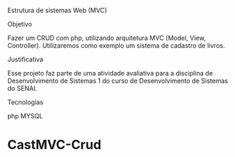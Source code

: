 Estrutura de sistemas Web (MVC)

Objetivo

Fazer um CRUD com php, utilizando arquitetura MVC (Model, View, Controller). Utilizaremos como exemplo um sistema de cadastro de livros.

Justificativa

Esse projeto faz parte de uma atividade avaliativa para a disciplina de Desenvolvimento de Sistemas 1 do curso de Desenvolvimento de Sistemas do SENAI.

Tecnologias

php MYSQL

# CastMVC-Crud
